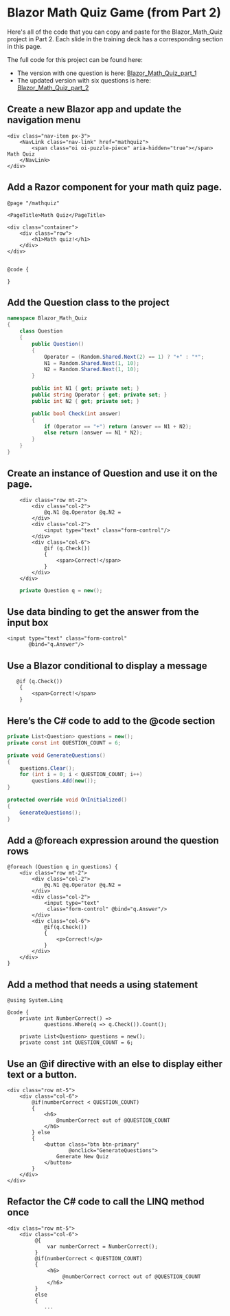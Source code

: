 # Blazor Math Quiz Game (from Part 2)

Here's all of the code that you can copy and paste for the Blazor_Math_Quiz project in Part 2. Each slide in the training deck has a corresponding section in this page.

The full code for this project can be found here: 
* The version with one question is here: [Blazor_Math_Quiz_part_1](https://github.com/andrewstellman/blazor-training/tree/main/Code/Blazor_Math_Quiz_part_1)
* The updated version with six questions is here: [Blazor_Math_Quiz_part_2](https://github.com/andrewstellman/blazor-training/tree/main/Code/Blazor_Math_Quiz_part_2)

## Create a new Blazor app and update the navigation menu

```razor
<div class="nav-item px-3">
    <NavLink class="nav-link" href="mathquiz">
        <span class="oi oi-puzzle-piece" aria-hidden="true"></span> Math Quiz
    </NavLink>
</div>
```

## Add a Razor component for your math quiz page.

```razor
@page "/mathquiz"

<PageTitle>Math Quiz</PageTitle>

<div class="container">
    <div class="row">
        <h1>Math quiz!</h1>
    </div>
</div>


@code {

}
```
## Add the Question class to the project

```c#
namespace Blazor_Math_Quiz
{
    class Question
    {
        public Question()
        {
            Operator = (Random.Shared.Next(2) == 1) ? "+" : "*";
            N1 = Random.Shared.Next(1, 10);
            N2 = Random.Shared.Next(1, 10);
        }

        public int N1 { get; private set; }
        public string Operator { get; private set; }
        public int N2 { get; private set; }

        public bool Check(int answer)
        {
            if (Operator == "+") return (answer == N1 + N2);
            else return (answer == N1 * N2);
        }
    }
}
```

## Create an instance of Question and use it on the page.

```razor
    <div class="row mt-2">
        <div class="col-2">
            @q.N1 @q.Operator @q.N2 =
        </div>
        <div class="col-2">
            <input type="text" class="form-control"/>
        </div>
        <div class="col-6">
            @if (q.Check())
            {
                <span>Correct!</span>
            }
        </div>
    </div>
```

```c#
    private Question q = new();
```

## Use data binding to get the answer from the input box

```razor
<input type="text" class="form-control"
       @bind="q.Answer"/>
```

## Use a Blazor conditional to display a message

```razor
   @if (q.Check())
    {
        <span>Correct!</span>
    }
```

## Here’s the C# code to add to the @code section

```c#
private List<Question> questions = new();
private const int QUESTION_COUNT = 6;

private void GenerateQuestions()
{
    questions.Clear();
    for (int i = 0; i < QUESTION_COUNT; i++)
        questions.Add(new());
}

protected override void OnInitialized()
{
    GenerateQuestions();
}
```

## Add a @foreach expression around the question rows

```razor
@foreach (Question q in questions) {
    <div class="row mt-2">
        <div class="col-2">
            @q.N1 @q.Operator @q.N2 =
        </div>
        <div class="col-2">
            <input type="text"
             class="form-control" @bind="q.Answer"/>
        </div>
        <div class="col-6">
            @if(q.Check())
            {
                <p>Correct!</p>
            }
        </div>
    </div>
}
```

## Add a method that needs a using statement

```razor
@using System.Linq

@code {
    private int NumberCorrect() =>
            questions.Where(q => q.Check()).Count();

    private List<Question> questions = new();
    private const int QUESTION_COUNT = 6;
```

## Use an @if directive with an else to display either text or a button.

```razor
<div class="row mt-5">
    <div class="col-6">
        @if(numberCorrect < QUESTION_COUNT)
        {
            <h6>
                @numberCorrect out of @QUESTION_COUNT
            </h6>
        } else
        {
            <button class="btn btn-primary"
                    @onclick="GenerateQuestions">
                Generate New Quiz
            </button>
        }
    </div>
</div>
```

## Refactor the C# code to call the LINQ method once

```razor
<div class="row mt-5">
    <div class="col-6">
         @{
             var numberCorrect = NumberCorrect();
         }
         @if(numberCorrect < QUESTION_COUNT)
         {
             <h6>
                  @numberCorrect correct out of @QUESTION_COUNT
             </h6>
         }
         else
         {
            ...             
```
